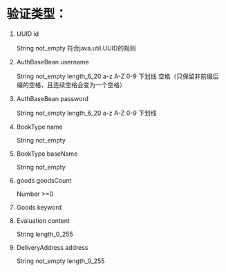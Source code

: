 # 验证类型：

1.  UUID id 

    String 
    not_empty 
    符合java.util.UUID的规则 

1.  AuthBaseBean username

    String not_empty length_6_20 a-z A-Z 0-9 下划线 空格（只保留非前缀后缀的空格，且连续空格会变为一个空格）

1.  AuthBaseBean password

    String not_empty length_6_20 a-z A-Z 0-9 下划线

1.  BookType name

    String not_empty

1.  BookType baseName

    String not_empty

1.  goods goodsCount

    Number  >=0

1.  Goods keyword



1.  Evaluation content

    String length_0_255

1.  DeliveryAddress address

    String not_empty length_0_255